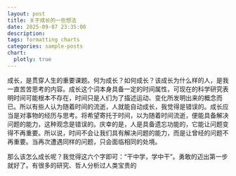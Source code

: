 ```yaml
---
layout: post
title: 关于成长的一些想法
date: 2025-09-07 23:35:00
description: 
tags: formatting charts
categories: sample-posts
chart:
  plotly: true
---
```


成长，是贯穿人生的重要课题。何为成长？如何成长？该成长为什么样的人，是我一直苦苦思考的内容。成长这个词本身具备一定的时间属性，可现在的科学研究表明时间可能根本不存在，时间只是人们为了描述运动、变化所发明出来的概念而已。所以有些人认为随着时间的流逝，人就能自动成长，我觉得是错误的。成长应当是对事物的经历与思考。将希望寄托于时间，以为随着时间流逝，便能具备解决问题的能力，这种观念是错误的。庆幸的是，人是具备遗忘功能的，它能让问题变得不再重要。所以说，时间不会让我们具有解决问题的能力，而是让曾经的问题不再重要。当再次遭遇同样的问题，只会面临相同的处境。

那么该怎么成长呢？我觉得这六个字即可：“干中学，学中干”。勇敢的迈出第一步就好了。有很多的研究、哲人分析过人类宝贵的